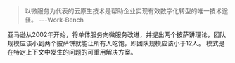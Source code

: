 > 以微服务为代表的云原生技术是帮助企业实现有效数字化转型的唯一技术途径。 ---Work-Bench

亚马逊从2002年开始，将单体服务向微服务改进，并提出两个披萨饼理论，团队规模应该小到两个披萨饼就能让所有人吃饱，即团队规模应该小于12人。
模式是在特定上下文中发生的问题的可重用解决方案。

